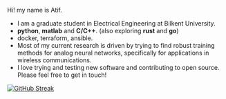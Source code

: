 Hi! my name is Atif.
- I am a graduate student in Electrical Engineering at Bilkent University.
- **python**, **matlab** and **C/C++**. (also exploring **rust** and **go**)
- docker, terraform, ansible. 
- Most of my current research is driven by trying to find robust training methods for analog neural networks, specifically for applications in wireless communications.
- I love trying and testing new software and contributing to open source.
Please feel free to get in touch!

[![GitHub Streak](https://streak-stats.demolab.com?user=matifali&theme=github-dark-blue&hide_border=true&date_format=M%20j%5B%2C%20Y%5D)](https://git.io/streak-stats)

